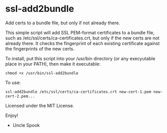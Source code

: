 # ssl-add2bundle
Add certs to a bundle file, but only if not already there.

This simple script will add SSL PEM-format certificates to a bundle file, 
such as /etc/ssl/certs/ca-certificates.crt, but only if the new certs
are not already there.  It checks the fingerprint of each existing
certificate against the fingerprints of the new certs.

To install, put this script into your /usr/bin directory (or any
execyutable place in your PATH), then make it executable:

    chmod +x /usr/bin/ssl-add2bundle

To use:

    ssl-add2bundle /etc/ssl/certs/ca-certificates.crt new-cert-1.pem new-cert-2.pem...

Licensed under the MIT License.

Enjoy!
- Uncle Spook
